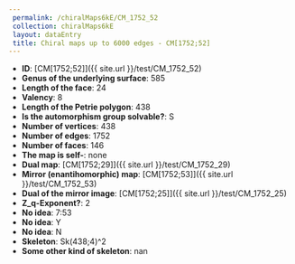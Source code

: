 ```yaml
--- 
 permalink: /chiralMaps6kE/CM_1752_52 
 collection: chiralMaps6kE
 layout: dataEntry
 title: Chiral maps up to 6000 edges - CM[1752;52]
---
```


- **ID**: [CM[1752;52]]({{ site.url }}/test/CM_1752_52)
- **Genus of the underlying surface**: 585
- **Length of the face**: 24
- **Valency**: 8
- **Length of the Petrie polygon**: 438
- **Is the automorphism group solvable?**: S
- **Number of vertices**: 438
- **Number of edges**: 1752
- **Number of faces**: 146
- **The map is self-**: none
- **Dual map**: [CM[1752;29]]({{ site.url }}/test/CM_1752_29)
- **Mirror (enantihomorphic) map**: [CM[1752;53]]({{ site.url }}/test/CM_1752_53)
- **Dual of the mirror image**: [CM[1752;25]]({{ site.url }}/test/CM_1752_25)
- **Z_q-Exponent?**: 2
- **No idea**:  7:53
- **No idea**: Y
- **No idea**: N
- **Skeleton**: Sk(438;4)^2
- **Some other kind of skeleton**: nan

